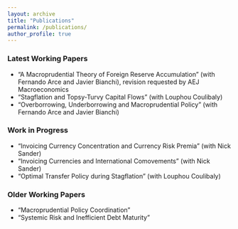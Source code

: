 ```yaml
---
layout: archive
title: "Publications"
permalink: /publications/
author_profile: true
---
```


### Latest Working Papers
* “A Macroprudential Theory of Foreign Reserve Accumulation” (with Fernando Arce and Javier Bianchi), revision requested by AEJ Macroeconomics
* “Stagflation and Topsy-Turvy Capital Flows” (with Louphou Coulibaly)
* “Overborrowing, Underborrowing and Macroprudential Policy” (with Fernando Arce and Javier Bianchi)

### Work in Progress
* “Invoicing Currency Concentration and Currency Risk Premia” (with Nick Sander)
* “Invoicing Currencies and International Comovements” (with Nick Sander) 
* “Optimal Transfer Policy during Stagflation” (with Louphou Coulibaly)

### Older Working Papers
* “Macroprudential Policy Coordination”
* “Systemic Risk and Inefficient Debt Maturity”


<!---
{% if author.googlescholar %}
  You can also find my articles on <u><a href="{{author.googlescholar}}">my Google Scholar profile</a>.</u>
{% endif %}

{% include base_path %}

{% for post in site.publications reversed %}
  {% include archive-single.html %}
{% endfor %}
-->
